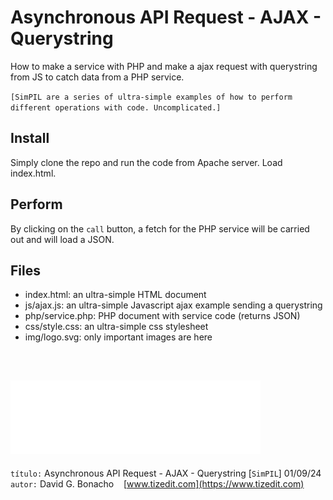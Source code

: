 
# Asynchronous API Request - AJAX - Querystring
How to make a service with PHP and make a ajax request with querystring from JS to catch data from a PHP service.

`[SimPIL are a series of ultra-simple examples of how to perform different operations with code. Uncomplicated.]`

## Install
Simply clone the repo and run the code from Apache server. Load index.html. 

## Perform
By clicking on the `call` button, a fetch for the PHP service will be carried out and will load a JSON.

## Files

- index.html: an ultra-simple HTML document
- js/ajax.js: an ultra-simple Javascript ajax example sending a querystring
- php/service.php: PHP document with service code (returns JSON)
- css/style.css: an ultra-simple css stylesheet
- img/logo.svg: only important images are here

<br>


![](img/logo.svg)
---
`título:` Asynchronous API Request - AJAX - Querystring [`SimPIL`] 01/09/24\
`autor:` David G. Bonacho &nbsp;&nbsp;  [www.tizedit.com](https://www.tizedit.com)

